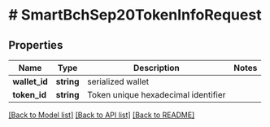 # # SmartBchSep20TokenInfoRequest

## Properties

Name | Type | Description | Notes
------------ | ------------- | ------------- | -------------
**wallet_id** | **string** | serialized wallet | 
**token_id** | **string** | Token unique hexadecimal identifier | 

[[Back to Model list]](../../README.md#documentation-for-models) [[Back to API list]](../../README.md#documentation-for-api-endpoints) [[Back to README]](../../README.md)


